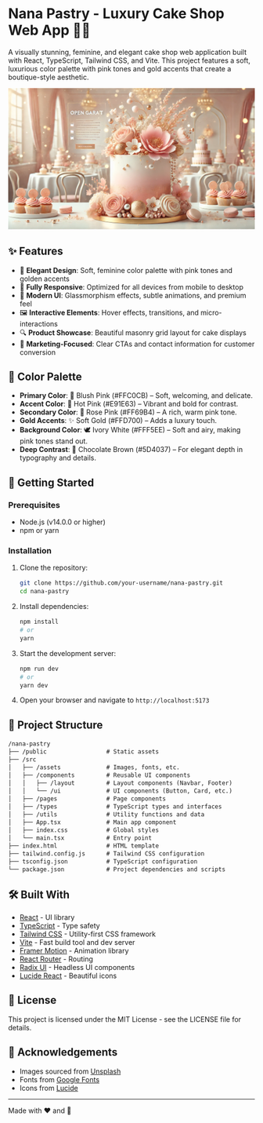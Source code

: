 # Nana Pastry - Luxury Cake Shop Web App 🍰✨

A visually stunning, feminine, and elegant cake shop web application built with React, TypeScript, Tailwind CSS, and Vite. This project features a soft, luxurious color palette with pink tones and gold accents that create a boutique-style aesthetic.

![Nana Pastry](./public/og-image.jpg)

## ✨ Features

- 🎨 **Elegant Design**: Soft, feminine color palette with pink tones and golden accents
- 📱 **Fully Responsive**: Optimized for all devices from mobile to desktop
- 🌟 **Modern UI**: Glassmorphism effects, subtle animations, and premium feel
- 🖼️ **Interactive Elements**: Hover effects, transitions, and micro-interactions
- 🔍 **Product Showcase**: Beautiful masonry grid layout for cake displays
- 📣 **Marketing-Focused**: Clear CTAs and contact information for customer conversion

## 🎨 Color Palette

- **Primary Color**: 🌸 Blush Pink (#FFC0CB) – Soft, welcoming, and delicate.
- **Accent Color**: 🌷 Hot Pink (#E91E63) – Vibrant and bold for contrast.
- **Secondary Color**: 🌺 Rose Pink (#FF69B4) – A rich, warm pink tone.
- **Gold Accents**: ✨ Soft Gold (#FFD700) – Adds a luxury touch.
- **Background Color**: 🕊 Ivory White (#FFF5EE) – Soft and airy, making pink tones stand out.
- **Deep Contrast**: 🍫 Chocolate Brown (#5D4037) – For elegant depth in typography and details.

## 🚀 Getting Started

### Prerequisites

- Node.js (v14.0.0 or higher)
- npm or yarn

### Installation

1. Clone the repository:
   ```bash
   git clone https://github.com/your-username/nana-pastry.git
   cd nana-pastry
   ```

2. Install dependencies:
   ```bash
   npm install
   # or
   yarn
   ```

3. Start the development server:
   ```bash
   npm run dev
   # or
   yarn dev
   ```

4. Open your browser and navigate to `http://localhost:5173`

## 📁 Project Structure

```
/nana-pastry
├── /public                 # Static assets
├── /src
│   ├── /assets             # Images, fonts, etc.
│   ├── /components         # Reusable UI components
│   │   ├── /layout         # Layout components (Navbar, Footer)
│   │   └── /ui             # UI components (Button, Card, etc.)
│   ├── /pages              # Page components
│   ├── /types              # TypeScript types and interfaces
│   ├── /utils              # Utility functions and data
│   ├── App.tsx             # Main app component
│   ├── index.css           # Global styles
│   └── main.tsx            # Entry point
├── index.html              # HTML template
├── tailwind.config.js      # Tailwind CSS configuration
├── tsconfig.json           # TypeScript configuration
└── package.json            # Project dependencies and scripts
```

## 🛠️ Built With

- [React](https://reactjs.org/) - UI library
- [TypeScript](https://www.typescriptlang.org/) - Type safety
- [Tailwind CSS](https://tailwindcss.com/) - Utility-first CSS framework
- [Vite](https://vitejs.dev/) - Fast build tool and dev server
- [Framer Motion](https://www.framer.com/motion/) - Animation library
- [React Router](https://reactrouter.com/) - Routing
- [Radix UI](https://www.radix-ui.com/) - Headless UI components
- [Lucide React](https://lucide.dev/) - Beautiful icons

## 📝 License

This project is licensed under the MIT License - see the LICENSE file for details.

## 🙏 Acknowledgements

- Images sourced from [Unsplash](https://unsplash.com/)
- Fonts from [Google Fonts](https://fonts.google.com/)
- Icons from [Lucide](https://lucide.dev/)

---

Made with ❤️ and 🍰 